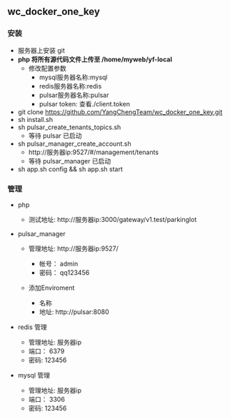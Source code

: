 ## wc_docker_one_key

### 安装
-  服务器上安装 git
-  **php 将所有源代码文件上传至 /home/myweb/yf-local**
   - 修改配置参数
      - mysql服务器名称:mysql
      - redis服务器名称:redis
      - pulsar服务器名称:pulsar
      - pulsar token: 查看./client.token
-  git clone https://github.com/YangChengTeam/wc_docker_one_key.git
-  sh install.sh
-  sh pulsar_create_tenants_topics.sh
   - 等待 pulsar 已启动
-  sh pulsar_manager_create_account.sh 
   - http://服务器ip:9527/#/management/tenants
   - 等待 pulsar_manager 已启动
-  sh app.sh config && sh app.sh start


### 管理

- php 
    - 测试地址: http://服务器ip:3000/gateway/v1.test/parkinglot

- pulsar_manager
    - 管理地址:  http://服务器ip:9527/
        - 帐号： admin
        - 密码： qq123456

    - 添加Enviroment
        - 名称
        - 地址: http://pulsar:8080

- redis 管理
    - 管理地址:  服务器ip   
    - 端口： 6379
    - 密码:  123456

- mysql 管理
    - 管理地址:  服务器ip   
    - 端口： 3306
    - 密码:  123456